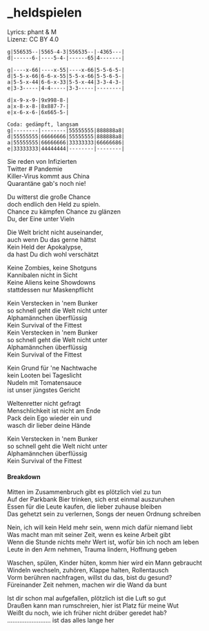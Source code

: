 # _heldspielen

Lyrics: phant & M  
Lizenz: CC BY 4.0


```
g|556535--|5565-4-3|556535--|-4365---|
d|------6-|----5-4-|------65|4-------|

g|----x-66|----x-55|----x-66|5-5-6-5-|
d|5-5-x-66|6-6-x-55|5-5-x-66|5-5-6-5-|
a|5-5-x-44|6-6-x-33|5-5-x-44|3-3-4-3-|
e|3-3-----|4-4-----|3-3-----|--------|

d|x-9-x-9-|9x998-8-|
a|x-8-x-8-|8x887-7-|
e|x-6-x-6-|6x665-5-|

Coda: gedämpft, langsam
g|--------|--------|55555555|888888a8|
d|55555555|66666666|55555555|888888a8|
a|55555555|66666666|33333333|66666686|
e|33333333|44444444|--------|--------|

```

Sie reden von Infizierten  
Twitter # Pandemie  
Killer-Virus kommt aus China  
Quarantäne gab's noch nie!

Du witterst die große Chance  
doch endlich den Held zu spieln.  
Chance zu kämpfen Chance zu glänzen  
Du, der Eine unter Vieln

Die Welt bricht nicht auseinander,  
auch wenn Du das gerne hättst  
Kein Held der Apokalypse,  
da hast Du dich wohl verschätzt

Keine Zombies, keine Shotguns  
Kannibalen nicht in Sicht  
Keine Aliens keine Showdowns  
stattdessen nur Maskenpflicht

Kein Verstecken in 'nem Bunker  
so schnell geht die Welt nicht unter  
Alphamännchen überflüssig  
Kein Survival of the Fittest  
Kein Verstecken in 'nem Bunker  
so schnell geht die Welt nicht unter  
Alphamännchen überflüssig  
Kein Survival of the Fittest

Kein Grund für 'ne Nachtwache  
kein Looten bei Tageslicht  
Nudeln mit Tomatensauce  
ist unser jüngstes Gericht

Weltenretter nicht gefragt  
Menschlichkeit ist nicht am Ende  
Pack dein Ego wieder ein und  
wasch dir lieber deine Hände

Kein Verstecken in 'nem Bunker  
so schnell geht die Welt nicht unter  
Alphamännchen überflüssig  
Kein Survival of the Fittest

#### Breakdown

Mitten im Zusammenbruch gibt es plötzlich viel zu tun  
Auf der Parkbank Bier trinken, sich erst einmal auszuruhen  
Essen für die Leute kaufen, die lieber zuhause bleiben  
Das gehetzt sein zu verlernen, Songs der neuen Ordnung schreiben

Nein, ich will kein Held mehr sein, wenn mich dafür niemand liebt  
Was macht man mit seiner Zeit, wenn es keine Arbeit gibt  
Wenn die Stunde nichts mehr Wert ist, wofür bin ich noch am leben  
Leute in den Arm nehmen, Trauma lindern, Hoffnung geben

Waschen, spülen, Kinder hüten, komm hier wird ein Mann gebraucht  
Windeln wechseln, zuhören, Klappe halten, Rollentausch  
Vorm berühren nachfragen, willst du das, bist du gesund?  
Füreinander Zeit nehmen, machen wir die Wand da bunt

Ist dir schon mal aufgefallen, plötzlich ist die Luft so gut  
Draußen kann man rumschreien, hier ist Platz für meine Wut  
Weißt du noch, wie ich früher nicht drüber geredet hab?  
......................... ist das alles lange her
